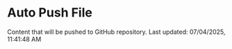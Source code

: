 # Auto Push File

Content that will be pushed to GitHub repository.
Last updated: 07/04/2025, 11:41:48 AM